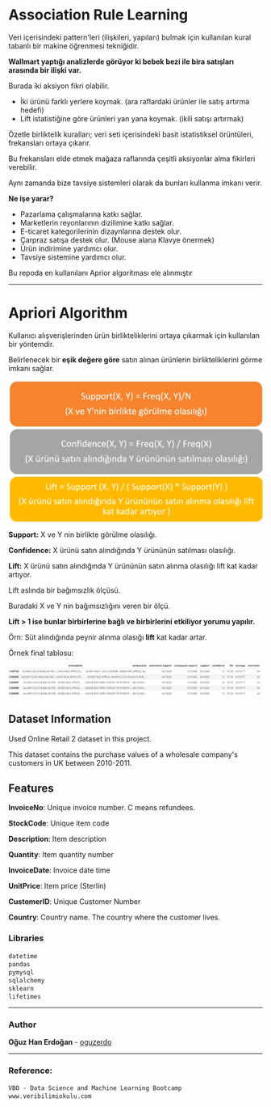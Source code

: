 # Association Rule Learning

Veri içerisindeki pattern'leri (ilişkileri, yapıları) bulmak için kullanılan kural tabanlı bir makine öğrenmesi tekniğidir.

**Wallmart yaptığı analizlerde görüyor ki bebek bezi ile bira satışları arasında bir ilişki var.**

Burada iki aksiyon fikri olabilir.

- İki ürünü farklı yerlere koymak. (ara raflardaki ürünler ile satış artırma hedefi)
- Lift istatistiğine göre ürünleri yan yana koymak. (ikili satışı artırmak)

Özetle birliktelik kuralları; veri seti içerisindeki basit istatistiksel örüntüleri, frekansları ortaya çıkarır.

Bu frekansları elde etmek mağaza raflarında çeşitli aksiyonlar alma fikirleri verebilir.

Aynı zamanda bize tavsiye sistemleri olarak da bunları kullanma imkanı verir.

**Ne işe yarar?**

- Pazarlama çalışmalarına katkı sağlar.
- Marketlerin reyonlarının dizilimine katkı sağlar.
- E-ticaret kategorilerinin dizaynlarına destek olur.
- Çarpraz satışa destek olur. (Mouse alana Klavye önermek)
- Ürün indirimine yardımcı olur.
- Tavsiye sistemine yardımcı olur.

Bu repoda en kullanılanı Aprior algoritması ele alınmıştır

---

# **Apriori Algorithm**

Kullanıcı alışverişlerinden ürün birlikteliklerini ortaya çıkarmak için kullanılan bir yöntemdir.

Belirlenecek bir **eşik değere göre** satın alınan ürünlerin birlikteliklerini görme imkanı sağlar.

![image-20210502161759508](images/image-20210502161759508.png)

**Support:** X ve Y nin birlikte görülme olasılığı.

**Confidence:** X ürünü satın alındığında Y ürününün satılması olasılığı.

**Lift:** X ürünü satın alındığında Y ürününün satın alınma olasılığı lift kat kadar artıyor.

Lift aslında bir bağımsızlık ölçüsü.

Buradaki X ve Y nin bağımsızlığını veren bir ölçü.

**Lift > 1 ise bunlar birbirlerine bağlı ve birbirlerini etkiliyor yorumu yapılır.**

Örn: Süt alındığında peynir alınma olasığı **lift** kat kadar artar.

Örnek final tablosu:

![image-20210511175651004](images/image-20210511175651004.png)

## Dataset Information

Used Online Retail 2 dataset in this project.

This dataset contains the purchase values of a wholesale company's customers in UK between 2010-2011.

## Features

**InvoiceNo**: Unique invoice number. C means refundees.

**StockCode**: Unique item code

**Description**: Item description

**Quantity**: Item quantity number

**InvoiceDate**: Invoice date time

**UnitPrice**: Item price (Sterlin)

**CustomerID**: Unique Customer Number

**Country**: Country name. The country where the customer lives.

### Libraries

```
datetime
pandas
pymysql
sqlalchemy 
sklearn
lifetimes
```

------

### Author

**Oğuz Han Erdoğan** - [oguzerdo](https://github.com/oguzerdo)

------

### Reference:

```
VBO - Data Science and Machine Learning Bootcamp
www.veribilimiokulu.com
```
